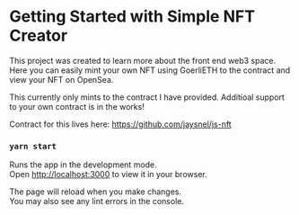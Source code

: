 # Getting Started with Simple NFT Creator

This project was created to learn more about the front end web3 space. Here you can easily mint your own NFT using GoerliETH to the contract and view your NFT on OpenSea.

This currently only mints to the contract I have provided. Additioal support to your own contract is in the works!

Contract for this lives here: https://github.com/jaysnel/js-nft

### `yarn start`

Runs the app in the development mode.\
Open [http://localhost:3000](http://localhost:3000) to view it in your browser.

The page will reload when you make changes.\
You may also see any lint errors in the console.
